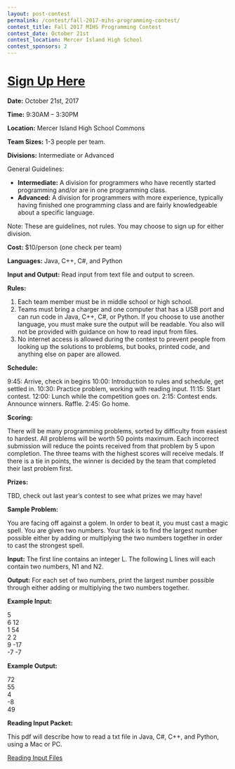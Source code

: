 ```yaml
---
layout: post-contest
permalink: /contest/fall-2017-mihs-programming-contest/
contest_title: Fall 2017 MIHS Programming Contest
contest_date: October 21st
contest_location: Mercer Island High School
contest_sponsors: 2
---
```


# <a href="https://teamscode.typeform.com/to/SGxvcW">Sign Up Here</a>

**Date:** October 21st, 2017

**Time:** 9:30AM – 3:30PM

**Location:** Mercer Island High School Commons

**Team Sizes:** 1-3 people per team. 

**Divisions:** Intermediate or Advanced

General Guidelines:

+ **Intermediate:**  A division for programmers who have recently started programming and/or are in one programming class.
+ **Advanced:**  A division for programmers with more experience, typically having finished one programming class and are fairly knowledgeable about a specific language.

Note: These are guidelines, not rules. You may choose to sign up for either division.

**Cost:** $10/person (one check per team)

**Languages:** Java, C++, C#, and Python

**Input and Output:** Read input from text file and output to screen.

**Rules:**

1. Each team member must be in middle school or high school.
2. Teams must bring a charger and one computer that has a USB port and can run code in Java, C++, C#, or Python. If you choose to use another language, you must make sure the output will be readable. You also will not be provided with guidance on how to read input from files. 
3. No internet access is allowed during the contest to prevent people from looking up the solutions to problems, but books, printed code, and anything else on paper are allowed.

**Schedule:**

9:45: Arrive, check in begins
10:00: Introduction to rules and schedule, get settled in.
10:30: Practice problem, working with reading input.
11:15: Start contest.
12:00: Lunch while the competition goes on.
2:15: Contest ends. Announce winners. Raffle.
2:45: Go home.

**Scoring:**

There will be many programming problems, sorted by difficulty from easiest to hardest. All problems will be worth 50 points maximum. Each incorrect submission will reduce the points received from that problem by 5 upon completion. The three teams with the highest scores will receive medals. If there is a tie in points, the winner is decided by the team that completed their last problem first.

**Prizes:**

TBD, check out last year’s contest to see what prizes we may have!

**Sample Problem:**

You are facing off against a golem. In order to beat it, you must cast a magic spell. You are given two numbers. Your task is to find the largest number possible either by adding or multiplying the two numbers together in order to cast the strongest spell.

**Input:** The first line contains an integer L. The following L lines will each contain two numbers, N1 and N2.

**Output:** For each set of two numbers, print the largest number possible through either adding or multiplying the two numbers together.

**Example Input:**

5  
6 12  
1 54  
2 2  
9 -17  
-7 -7  

**Example Output:**

72  
55  
4  
-8  
49  

**Reading Input Packet:**

This pdf will describe how to read a txt file in Java, C#, C++, and Python, using a Mac or PC.

<a href="https://view.publitas.com/codemihs/reading-input-files/page/1">Reading Input Files</a>
